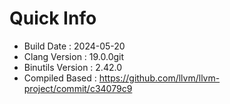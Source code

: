 # Quick Info
* Build Date : 2024-05-20
* Clang Version : 19.0.0git
* Binutils Version : 2.42.0
* Compiled Based : https://github.com/llvm/llvm-project/commit/c34079c9
